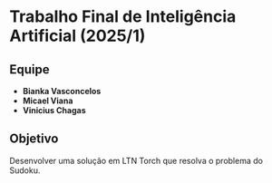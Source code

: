 # Trabalho Final de Inteligência Artificial (2025/1)
## Equipe
- **Bianka Vasconcelos**
- **Micael Viana**
- **Vinicius Chagas**

## Objetivo
Desenvolver uma solução em LTN Torch que resolva o problema do Sudoku.
